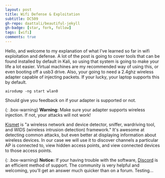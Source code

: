 ```yaml
---
layout: post
title: Wifi Defense & Exploitation
subtitle: DC509
gh-repo: daattali/beautiful-jekyll
gh-badge: [star, fork, follow]
tags: [wifi]
comments: true
---
```


Hello, and welcome to my explanation of what I've learned so far in wifi exploitation and defense. A lot of the post is going
to cover tools that can be found installed by default in Kali, so using that system is going to make your life a lot easier.
Virtual machines are my recommended way of using this, or even booting off a usb3 drive. Also, your going to need a 2.4ghz
wireless adapter capable of injecting packets. If your lucky, your laptop supports this by default.

```
airodump -ng start wlan0
```
Should give you feedback on if your adapter is supported or not.

{: .box-warning}
**Warning:** Make sure your adapter supports wireless injection. If not, your attacks will not work!

<script id="asciicast-239367" src="https://asciinema.org/a/239367.js" async></script>

[Kismet](https://www.kismetwireless.net) is "a wireless network and device detector, sniffer, wardriving tool, and WIDS (wireless intrusion detection) framework." It's awesome at detecting common attacks, but even better at displaying information about wireless devices. In our case we will use it to discover channels a particular AP is connected to, view hidden access points, and view connected devices to those access points.

{: .box-warning}
**Notice:**
If your having trouble with the software, [Discord](https://discord.gg/5N4ME9a) is an efficient method of support. The community is very helpful and welcoming, you'll get an answer much quicker than on a forum. Testing...
